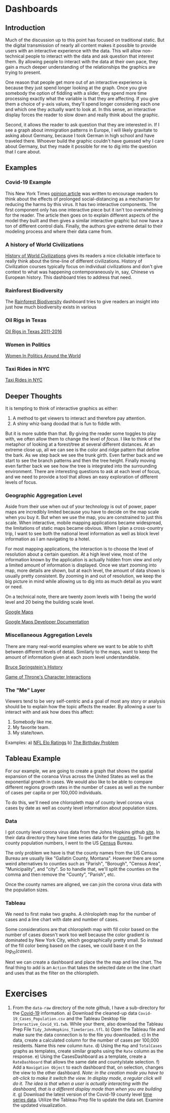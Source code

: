 # Dashboards




## Introduction
Much of the discussion up to this point has focused on traditional static. But the digital transmission of nearly all content makes it possible to provide users with an interactive experience with the data. This will allow non-technical people to interact with the data and ask question that interest them. By allowing people to interact with the data at their own pace, they gain a much deeper understanding of the relationships the graphics are trying to present.

One reason that people get more out of an interactive experience is because they just spend longer looking at the graph. Once you give somebody the option of fiddling with a slider, they spend more time processing exactly what the variable is that they are affecting. If you give them a choice of y-axis values, they'll spend longer considering each one and which one they actually want to look at.  In this sense, an interactive display forces the reader to slow down and really think about the graphic.

Second, it allows the reader to ask question that they are interested in. If I see a graph about immigration patterns in Europe, I will likely gravitate to asking about Germany, because I took German in high school and have traveled there. Whoever build the graphic couldn't have guessed why I care about Germany, but they made it possible for me to dig into the question that I care about.

## Examples

### Covid-19 Example

This New York Times [opinion article](https://www.nytimes.com/interactive/2020/03/25/opinion/coronavirus-trump-reopen-america.html?smid=fb-share&fbclid=IwAR0FAbOYaDwLx1cm9mHNgz3VWo6T5jy77IWR_k9f-x6bv8LHd5DE3aK-438) was written to encourage readers to think about the effects of prolonged social-distancing as a mechanism for reducing the harms by this virus. It has two interactive components. The first component only has one interactive piece but it isn't too overwhelming for the reader. The article then goes on to explain different aspects of the model they built and then gives a similar interactive graphic but now have a ton of different control dials. Finally, the authors give extreme detail to their modeling process and where their data came from.

### A history of World Civilizations
[History of World Civilizations](https://public.tableau.com/en-us/gallery/history-world?tab=featured&topic=greatest-hits) gives its readers a nice clickable interface to really think about the time-line of different civilizations. History of Civilization courses typically focus on individual civilizations and don't give context to what was happening contemporaneously in, say, Chinese vs European history. This dashboard tries to address that need.

### Rainforest Biodiversity
The [Rainforest Biodiversity](https://public.tableau.com/en-us/gallery/tale-rainforest?tab=featured&topic=greatest-hits) dashboard tries to give readers an insight into just how much biodiversity exists in various 

### Oil Rigs in Texas
[Oil Rigs in Texas 2011-2016](https://public.tableau.com/en-us/gallery/texan-oil-rigs?tab=featured&topic=greatest-hits)

### Women in Politics
[Women In Politics Around the World](https://public.tableau.com/en-us/gallery/women-politics-0?tab=featured&topic=greatest-hits)

### Taxi Rides in NYC
[Taxi Rides in NYC](https://public.tableau.com/en-us/gallery/new-york-taxis?tab=featured&topic=greatest-hits)


## Deeper Thoughts

It is tempting to think of interactive graphics as either:

1. A method to get viewers to interact and therefore pay attention.
2. A shiny whiz-bang doodad that is fun to fiddle with.

But it is more subtle than that. By giving the reader some toggles to play with, we often allow them to change the level of *focus*. I like to think of the metaphor of looking at a forest/tree at several different distances. At an extreme close up, all we can see is the color and ridge pattern that define the bark.  As we step back we see the trunk girth.  Even farther back and we start to see the branch patterns and then the tree height. Finally moving even farther back we see how the tree is integrated into the surrounding environment. There are interesting questions to ask at each level of focus, and we need to provide a tool that allows an easy exploration of different levels of focus. 


### Geographic Aggregation Level
Aside from their use when out of your technology is out of power, paper maps are incredibly limited because you have to decide on the map scale when you buy it. But when we use the map, you are constrained to just this scale. When interactive, mobile mapping applications became widespread, the limitations of static maps became obvious. When I plan a cross-country trip, I want to see both the national level information as well as block level information as I am navigating to a hotel. 

For most mapping applications, the interaction is to choose the level of resolution about a certain question. At a high level view, most of the information known by the application is actually hidden from view and only a limited amount of information is displayed. Once we start zooming into map, more details are shown, but at each level, the amount of data shown is usually pretty consistent. By zooming in and out of resolution, we keep the big picture in mind while allowing us to dig into as much detail as you want or need.

On a technical note, there are twenty zoom levels with 1 being the world level and 20 being the building scale level. 

[Google Maps](https://maps.google.com)

[Google Maps Developer Documentation](https://developers.google.com/maps/documentation/maps-static/dev-guide)
    

### Miscellaneous Aggregation Levels 
There are many real-world examples where we want to be able to shift between different levels of detail. Similarly to the maps, want to keep the amount of information given at each zoom level understandable. 

[Bruce Springstein's History](http://duelingdatalarge.blogspot.com)

[Game of Throne's Character Interactions](http://beta.wind-and-words.com)


### The "Me" Layer
Viewers tend to be very self-centric and a goal of most any story or analysis should be to explain how the topic affects the reader. By allowing a user to interact with and ask how does this affect:

1. Somebody like me.
2. My favorite team.
3. My state/town.

Examples:
    a) [NFL Elo Ratings](https://projects.fivethirtyeight.com/complete-history-of-the-nfl/)
    b) [The Birthday Problem](https://pudding.cool/2018/04/birthday-paradox/)


## Tableau Example

For our example, we are going to create a graph that shows the spatial expansion of the coranoa Virus across the United States as well as the exponential growth in cases. We would also like to be able to compare different regions growth rates in the number of cases as well as the number of cases per capita or per 100,000 individuals.  

To do this, we'll need one chloropleth map of county level corona virus cases by date as well as county level information about population sizes.

### Data

I got county level corona virus data from the Johns Hopkins github [site](https://github.com/CSSEGISandData/COVID-19). In their data directory they have time series data for the [counties](https://raw.githubusercontent.com/CSSEGISandData/COVID-19/master/csse_covid_19_data/csse_covid_19_time_series/time_series_covid19_confirmed_US.csv). To get the county population numbers, I went to the US [Census](https://www.census.gov/data/tables/time-series/demo/popest/2010s-counties-total.html) Bureau.

The only problem we have is that the county names from the US Census Bureau are usually like "Gallatin County, Montana". However there are some weird alternatives to counties such as "Parish", "Borough", "Census Area", "Municipality", and "city". So to handle that, we'll split the counties on the comma and then remove the "County", "Parish", etc.



Once the county names are aligned, we can join the corona virus data with the population sizes.

### Tableau

We need to first make two graphs. A chlrolopleth map for the number of cases and a line chart with date and number of cases.

Some considerations are that chloropleth map with fill color based on the number of cases doesn't work too well because the color gradient is dominated by New York City, which geographically pretty small. So instead of the fill color being based on the cases, we could base it on the $log_{10}(cases)$.  

Next we can create a dashboard and place the the map and line chart. The final thing to add is an `Action` that takes the selected date on the line chart and uses that as the filter on the chloropleth.

# Exercises

1. From the `data-raw` directory of the note github, I have a sub-directory for the [Covid-19](https://github.com/dereksonderegger/141/tree/master/data-raw/COVID-19) information. 
    a) Download the cleaned-up data `Covid-19_Cases_Population.csv` and the Tableau Desktop file `Interactive_Covid_V1.twb`. While your there, also download the Tableau Prep File `Tidy_JohnHopkins_TimeSeries.tfl`.
    b) Open the Tableau file and make sure the data connection is to the file you downloaded.
    c) In the data, create a calculated column for the number of cases per 100,000 residents. Name this new column `Rate`.
    d) Using the `Map` and `TotalCases` graphs as templates, create similar graphs using the `Rate` column as the response.
    e) Using the CasesDashboard as a template, create a `RateDashboard` that allows the same date and county/state selection.
    f) Add a `Navigation Object` to each dashboard that, on selection, changes the view to the other dashboard.  *Note: in the creation mode you have to alt-click to make it switch the view. In display mode, a regular click will do it. The idea is that when a user is actually interacting with the dashboard, that is a different display mode than when you are building it.*
    g) Download the latest version of the Covid-19 county level [time series data](https://raw.githubusercontent.com/CSSEGISandData/COVID-19/master/csse_covid_19_data/csse_covid_19_time_series/time_series_covid19_confirmed_US.csv). Utilize the Tableau Prep file to update the data set. Examine the updated visualization.
    


